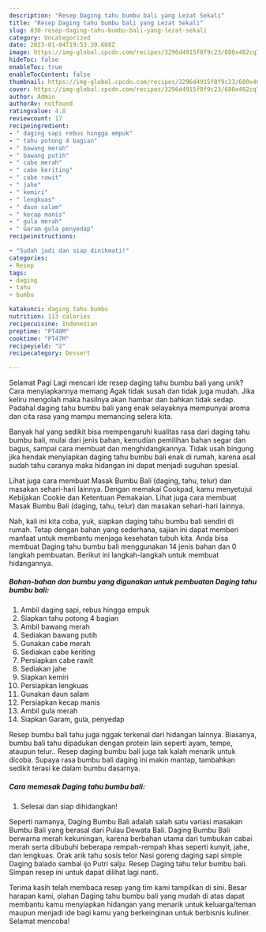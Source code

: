 ```yaml
---
description: "Resep Daging tahu bumbu bali yang Lezat Sekali"
title: "Resep Daging tahu bumbu bali yang Lezat Sekali"
slug: 830-resep-daging-tahu-bumbu-bali-yang-lezat-sekali
category: Uncategorized
date: 2023-01-04T19:53:39.608Z
image: https://img-global.cpcdn.com/recipes/3296d4915f8f9c23/680x482cq70/daging-tahu-bumbu-bali-foto-resep-utama.jpg
hideToc: false
enableToc: true
enableTocContent: false
thumbnail: https://img-global.cpcdn.com/recipes/3296d4915f8f9c23/680x482cq70/daging-tahu-bumbu-bali-foto-resep-utama.jpg
cover: https://img-global.cpcdn.com/recipes/3296d4915f8f9c23/680x482cq70/daging-tahu-bumbu-bali-foto-resep-utama.jpg
author: Admin
authorAv: notfound
ratingvalue: 4.8
reviewcount: 17
recipeingredient:
- " daging sapi rebus hingga empuk"
- " tahu potong 4 bagian"
- " bawang merah"
- " bawang putih"
- " cabe merah"
- " cabe keriting"
- " cabe rawit"
- " jahe"
- " kemiri"
- " lengkuas"
- " daun salam"
- " kecap manis"
- " gula merah"
- " Garam gula penyedap"
recipeinstructions:

- "Sudah jadi dan siap dinikmati!"
categories:
- Resep
tags:
- daging
- tahu
- bumbu

katakunci: daging tahu bumbu 
nutrition: 113 calories
recipecuisine: Indonesian
preptime: "PT40M"
cooktime: "PT47M"
recipeyield: "2"
recipecategory: Dessert

---
```



Selamat Pagi Lagi mencari ide resep daging tahu bumbu bali yang unik? Cara menyiapkannya memang Agak tidak susah dan tidak juga mudah. Jika keliru mengolah maka hasilnya akan hambar dan bahkan tidak sedap. Padahal daging tahu bumbu bali yang enak selayaknya mempunyai aroma dan cita rasa yang mampu memancing selera kita.


Banyak hal yang sedikit bisa mempengaruhi kualitas rasa dari daging tahu bumbu bali, mulai dari jenis bahan, kemudian pemilihan bahan segar dan bagus, sampai cara membuat dan menghidangkannya. Tidak usah bingung jika hendak menyiapkan daging tahu bumbu bali enak di rumah, karena asal sudah tahu caranya maka hidangan ini dapat menjadi suguhan spesial.

Lihat juga cara membuat Masak Bumbu Bali (daging, tahu, telur) dan masakan sehari-hari lainnya. Dengan memakai Cookpad, kamu menyetujui Kebijakan Cookie dan Ketentuan Pemakaian. Lihat juga cara membuat Masak Bumbu Bali (daging, tahu, telur) dan masakan sehari-hari lainnya.


Nah, kali ini kita coba, yuk, siapkan daging tahu bumbu bali sendiri di rumah. Tetap dengan bahan yang sederhana, sajian ini dapat memberi manfaat untuk membantu menjaga kesehatan tubuh kita. Anda bisa membuat Daging tahu bumbu bali menggunakan 14 jenis bahan dan 0 langkah pembuatan. Berikut ini langkah-langkah untuk membuat hidangannya.

<!--inarticleads1-->

##### Bahan-bahan dan bumbu yang digunakan untuk pembuatan Daging tahu bumbu bali:

1. Ambil  daging sapi, rebus hingga empuk
1. Siapkan  tahu potong 4 bagian
1. Ambil  bawang merah
1. Sediakan  bawang putih
1. Gunakan  cabe merah
1. Sediakan  cabe keriting
1. Persiapkan  cabe rawit
1. Sediakan  jahe
1. Siapkan  kemiri
1. Persiapkan  lengkuas
1. Gunakan  daun salam
1. Persiapkan  kecap manis
1. Ambil  gula merah
1. Siapkan  Garam, gula, penyedap


Resep bumbu bali tahu juga nggak terkenal dari hidangan lainnya. Biasanya, bumbu bali tahu dipadukan dengan protein lain seperti ayam, tempe, ataupun telur.. Resep daging bumbu bali juga tak kalah menarik untuk dicoba. Supaya rasa bumbu bali daging ini makin mantap, tambahkan sedikit terasi ke dalam bumbu dasarnya. 

<!--inarticleads2-->

##### Cara memasak Daging tahu bumbu bali:


1. Selesai dan siap dihidangkan!

Seperti namanya, Daging Bumbu Bali adalah salah satu variasi masakan Bumbu Bali yang berasal dari Pulau Dewata Bali. Daging Bumbu Bali berwarna merah kekuningan, karena berbahan utama dari tumbukan cabai merah serta dibubuhi beberapa rempah-rempah khas seperti kunyit, jahe, dan lengkuas. Orak arik tahu sosis telor Nasi goreng daging sapi simple Daging balado sambal ijo Putri salju. Resep Daging tahu telur bumbu bali. Simpan resep ini untuk dapat dilihat lagi nanti. 

Terima kasih telah membaca resep yang tim kami tampilkan di sini. Besar harapan kami, olahan Daging tahu bumbu bali yang mudah di atas dapat membantu kamu menyiapkan hidangan yang menarik untuk keluarga/teman maupun menjadi ide bagi kamu yang berkeinginan untuk berbisnis kuliner. Selamat mencoba!
